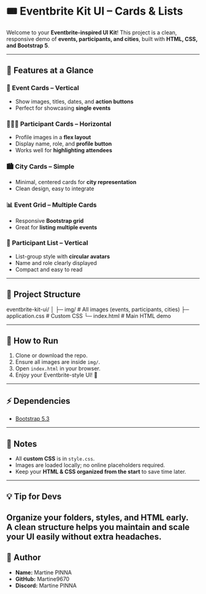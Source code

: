 # 🎟️ Eventbrite Kit UI – Cards & Lists

Welcome to your **Eventbrite-inspired UI Kit**! This project is a clean, responsive demo of **events, participants, and cities**, 
built with **HTML, CSS, and Bootstrap 5**.

---

## 🎨 Features at a Glance

### 🎫 Event Cards – Vertical
- Show images, titles, dates, and **action buttons**
- Perfect for showcasing **single events**

### 🧑‍🤝‍🧑 Participant Cards – Horizontal
- Profile images in a **flex layout**
- Display name, role, and **profile button**
- Works well for **highlighting attendees**

### 🏙️ City Cards – Simple
- Minimal, centered cards for **city representation**
- Clean design, easy to integrate

### 📊 Event Grid – Multiple Cards
- Responsive **Bootstrap grid**
- Great for **listing multiple events**

### 👤 Participant List – Vertical
- List-group style with **circular avatars**
- Name and role clearly displayed
- Compact and easy to read

---

## 📂 Project Structure

eventbrite-kit-ui/
│
├─ img/ # All images (events, participants, cities)
├─ application.css # Custom CSS
└─ index.html # Main HTML demo


---

## 🚀 How to Run

1. Clone or download the repo.
2. Ensure all images are inside `img/`.
3. Open `index.html` in your browser.
4. Enjoy your Eventbrite-style UI! 🎉

---

## ⚡ Dependencies

- [Bootstrap 5.3](https://getbootstrap.com/docs/5.3/getting-started/introduction/)

---

## 📝 Notes

- All **custom CSS** is in `style.css`.
- Images are loaded locally; no online placeholders required.
- Keep your **HTML & CSS organized from the start** to save time later.

---

## 💡 Tip for Devs

Organize your **folders, styles, and HTML early**.  
A clean structure helps you **maintain and scale your UI** easily without extra headaches.
---

## 👤 Author

- **Name:** Martine PINNA
- **GitHub:** Martine9670
- **Discord:** Martine PINNA 
